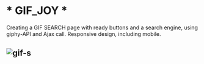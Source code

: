 # * GIF_JOY *
Creating a GIF SEARCH page with ready buttons and a search engine, using giphy-API and Ajax call.
Responsive design, including mobile.
## ![gif-s](https://user-images.githubusercontent.com/45444261/70340048-a92e8700-1815-11ea-8bbd-29ed6b4f87e2.jpg)
